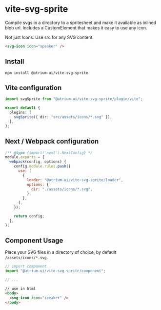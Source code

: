# vite-svg-sprite

Compile svgs in a directory to a spritesheet and make it available as inlined blob url.
Includes a CustomElement that makes it easy to use any icon.

Not just Icons. Use src for any SVG content.

```html
<svg-icon icon="speaker" />
```

## Install

`npm install @atrium-ui/vite-svg-sprite`

## Vite configuration

```typescript
import svgSprite from "@atrium-ui/vite-svg-sprite/plugin/vite";

export default {
  plugins: [
    svgSprite({ dir: "src/assets/icons/*.svg" }),
  ],
};
```


## Next / Webpack configuration

```javascript
/** @type {import('next').NextConfig} */
module.exports = {
  webpack(config, options) {
    config.module.rules.push({
      use: [
        {
          loader: "@atrium-ui/vite-svg-sprite/loader",
          options: {
            dir: "./assets/icons/*.svg",
          },
        },
      ],
    });

    return config;
  },
};
```

## Component Usage

Place your SVG files in a directory of choice, by default `/assets/icons/*.svg`.


```typescript
// import component
import "@atrium-ui/vite-svg-sprite/component";

// ...
```

```html
// use in html
<body>
  <svg-icon icon="speaker" />
</body>
```